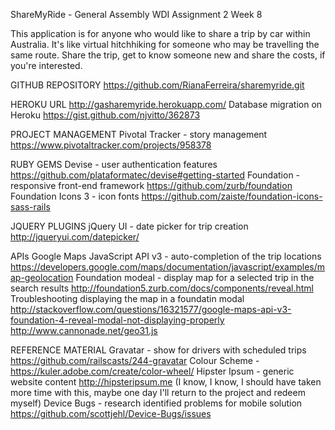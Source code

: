 ShareMyRide - General Assembly WDI Assignment 2 Week 8

This application is for anyone who would like to share a trip by car within Australia. It's like virtual hitchhiking for someone who may be travelling the same route. Share the trip, get to know someone new and share the costs, if you're interested.

GITHUB REPOSITORY
https://github.com/RianaFerreira/sharemyride.git

HEROKU URL http://gasharemyride.herokuapp.com/
Database migration on Heroku https://gist.github.com/njvitto/362873

PROJECT MANAGEMENT
Pivotal Tracker - story management https://www.pivotaltracker.com/projects/958378

RUBY GEMS
Devise - user authentication features https://github.com/plataformatec/devise#getting-started
Foundation - responsive front-end framework https://github.com/zurb/foundation
Foundation Icons 3 - icon fonts https://github.com/zaiste/foundation-icons-sass-rails


JQUERY PLUGINS
jQuery UI - date picker for trip creation http://jqueryui.com/datepicker/

APIs
Google Maps JavaScript API v3 - auto-completion of the trip locations https://developers.google.com/maps/documentation/javascript/examples/map-geolocation
Foundation modeal - display map for a selected trip in the search results http://foundation5.zurb.com/docs/components/reveal.html
Troubleshooting displaying the map in a foundatin modal
http://stackoverflow.com/questions/16321577/google-maps-api-v3-foundation-4-reveal-modal-not-displaying-properly
http://www.cannonade.net/geo31.js

REFERENCE MATERIAL
Gravatar - show for drivers with scheduled trips https://github.com/railscasts/244-gravatar
Colour Scheme - https://kuler.adobe.com/create/color-wheel/
Hipster Ipsum - generic website content http://hipsteripsum.me (I know, I know, I should have taken more time with this, maybe one day I'll return to the project and redeem myself)
Device Bugs - research identified problems for mobile solution https://github.com/scottjehl/Device-Bugs/issues
